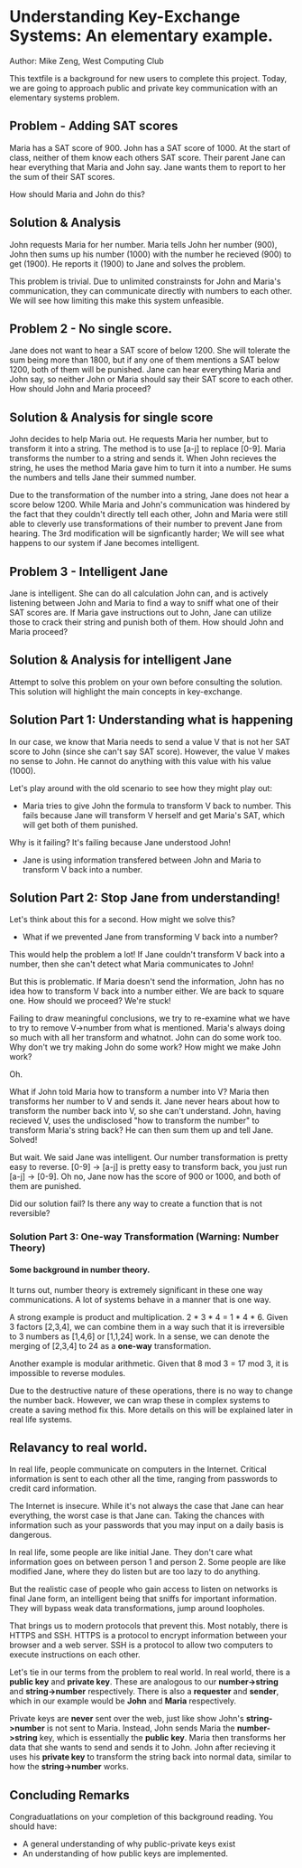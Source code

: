 # Understanding Key-Exchange Systems: An elementary example.
Author: Mike Zeng, West Computing Club

This textfile is a background for new users to complete this project. Today, we are going to approach public and private key communication with an elementary systems problem.

## Problem - Adding SAT scores
Maria has a SAT score of 900. John has a SAT score of 1000. At the start of class, neither of them know each others SAT score. Their parent Jane can hear everything that Maria and John say. Jane wants them to report to her the sum of their SAT scores.

How should Maria and John do this?

## Solution & Analysis
John requests Maria for her number. Maria tells John her number (900), John then sums up his number (1000) with the number he recieved (900) to get (1900). He reports it (1900) to Jane and solves the problem.

This problem is trivial. Due to unlimited constrainsts for John and Maria's communication, they can communicate directly with numbers to each other. We will see how limiting this make this system unfeasible.

## Problem 2 - No single score.
Jane does not want to hear a SAT score of below 1200. She will tolerate the sum being more than 1800, but if any one of them mentions a SAT below 1200, both of them will be punished. Jane can hear everything Maria and John say, so neither John or Maria should say their SAT score to each other. How should John and Maria proceed?

## Solution & Analysis for single score
John decides to help Maria out. He requests Maria her number, but to transform it into a string. The method is to use [a-j] to replace [0-9]. Maria transforms the number to a string and sends it. When John recieves the string, he uses the method Maria gave him to turn it into a number. He sums the numbers and tells Jane their summed number.

Due to the transformation of the number into a string, Jane does not hear a score below 1200. While Maria and John's communication was hindered by the fact that they couldn't directly tell each other, John and Maria were still able to cleverly use transformations of their number to prevent Jane from hearing. The 3rd modification will be signficantly harder; We will see what happens to our system if Jane becomes intelligent.

## Problem 3 - Intelligent Jane
Jane is intelligent. She can do all calculation John can, and is actively listening between John and Maria to find a way to sniff what one of their SAT scores are. If Maria gave instructions out to John, Jane can utilize those to crack their string and punish both of them. How should John and Maria proceed?

## Solution & Analysis for intelligent Jane
Attempt to solve this problem on your own before consulting the solution. This solution will highlight the main concepts in key-exchange.

## Solution Part 1: Understanding what is happening
In our case, we know that Maria needs to send a value V that is not her SAT score to John (since she can't say SAT score). However, the value V makes no sense to John. He cannot do anything with this value with his value (1000).

Let's play around with the old scenario to see how they might play out:
- Maria tries to give John the formula to transform V back to number. This fails because Jane will transform V herself and get Maria's SAT, which will get both of them punished.

Why is it failing? It's failing because Jane understood John!
- Jane is using information transfered between John and Maria to transform V back into a number.

## Solution Part 2: Stop Jane from understanding!

Let's think about this for a second. How might we solve this?
- What if we prevented Jane from transforming V back into a number?

This would help the problem a lot! If Jane couldn't transform V back into a number, then she can't detect what Maria communicates to John!

But this is problematic. If Maria doesn't send the information, John has no idea how to transform V back into a number either. We are back to square one. How should we proceed? We're stuck!

Failing to draw meaningful conclusions, we try to re-examine what we have to try to remove V->number from what is mentioned. Maria's always doing so much with all her transform and whatnot. John can do some work too. Why don't we try making John do some work? How might we make John work?

Oh.

What if John told Maria how to transform a number into V? Maria then transforms her number to V and sends it. Jane never hears about how to transform the number back into V, so she can't understand. John, having recieved V, uses the undisclosed "how to transform the number" to transform Maria's string back? He can then sum them up and tell Jane. Solved!

But wait. We said Jane was intelligent. Our number transformation is pretty easy to reverse. [0-9] -> [a-j] is pretty easy to transform back, you just run [a-j] -> [0-9]. Oh no, Jane now has the score of 900 or 1000, and both of them are punished.

Did our solution fail? Is there any way to create a function that is not reversible?

### Solution Part 3: One-way Transformation (Warning: Number Theory)
#### Some background in number theory.
It turns out, number theory is extremely significant in these one way communications. A lot of systems behave in a manner that is one way.

A strong example is product and multiplication. 2 \* 3 \* 4 = 1 \* 4 \* 6. Given 3 factors [2,3,4], we can combine them in a way such that it is irreversible to 3 numbers as [1,4,6] or [1,1,24] work. In a sense, we can denote the merging of [2,3,4] to 24 as a **one-way** transformation. 

Another example is modular arithmetic. Given that 8 mod 3 = 17 mod 3, it is impossible to reverse modules.

Due to the destructive nature of these operations, there is no way to change the number back. However, we can wrap these in complex systems to create a saving method fix this. More details on this will be explained later in real life systems.

## Relavancy to real world.
In real life, people communicate on computers in the Internet. Critical information is sent to each other all the time, ranging from passwords to credit card information. 

The Internet is insecure. While it's not always the case that Jane can hear everything, the worst case is that Jane can. Taking the chances with information such as your passwords that you may input on a daily basis is dangerous.

In real life, some people are like initial Jane. They don't care what information goes on between person 1 and person 2. Some people are like modified Jane, where they do listen but are too lazy to do anything.

But the realistic case of people who gain access to listen on networks is final Jane form, an intelligent being that sniffs for important information. They will bypass weak data transformations, jump around loopholes. 

That brings us to modern protocols that prevent this. Most notably, there is HTTPS and SSH. HTTPS is a protocol to encrypt information between your browser and a web server. SSH is a protocol to allow two computers to execute instructions on each other.

Let's tie in our terms from the problem to real world. In real world, there is a **public key** and **private key**. These are analogous to our **number->string** and **string->number** respectively. There is also a **requester** and **sender**, which in our example would be  **John** and **Maria** respectively. 

Private keys are **never** sent over the web, just like show John's **string->number** is not sent to Maria. Instead, John sends Maria the **number->string** key, which is essentially the **public key**. Maria then transforms her data that she wants to send and sends it to John. John after recieving it uses his **private key** to transform the string back into normal data, similar to how the **string->number** works.

## Concluding Remarks
Congraduatlations on your completion of this background reading. You should have:
- A general understanding of why public-private keys exist
- An understanding of how public keys are implemented.
